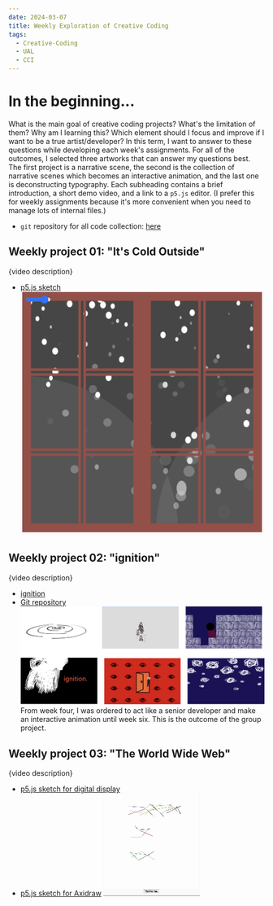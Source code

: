 ```yaml
---
date: 2024-03-07
title: Weekly Exploration of Creative Coding
tags:
  - Creative-Coding
  - UAL
  - CCI
---
```

# In the beginning...
What is the main goal of creative coding projects? What's the limitation of them? Why am I learning this? Which element should I focus and improve if I want to be a true artist/developer? In this term, I want to answer to these questions while developing each week's assignments. For all of the outcomes, I selected three artworks that can answer my questions best. The first project is a narrative scene, the second is the collection of narrative scenes which becomes an interactive animation, and the last one is deconstructing typography. Each subheading contains a brief introduction, a short demo video, and a link to a `p5.js` editor. (I prefer this for weekly assignments because it's more convenient when you need to manage lots of internal files.)

- `git` repository for all code collection: [here](https://git.arts.ac.uk/23005523/coding-two-weekly)

## Weekly project 01: "It's Cold Outside"
{video description}
- [p5.js sketch](https://editor.p5js.org/artreadcode/sketches/Dpkmg0nAO)
![weekly 01](https://github.com/artreadcode/artreadcode.github.io/blob/main/assets/images/2023/UAL/Coding/screenshot%20(It's%20cold%20outside).png?raw=true)


## Weekly project 02: "ignition"
{video description}
- [ignition](https://git.arts.ac.uk/pages/23005523/ignition/)
- [Git repository](https://git.arts.ac.uk/23005523/ignition)
![weekly 02](https://github.com/artreadcode/artreadcode.github.io/blob/main/assets/images/2023/UAL/Coding/screenshot%20(ignition).png?raw=true)
From week four, I was ordered to act like a senior developer and make an interactive animation until week six. This is the outcome of the group project.


## Weekly project 03: "The World Wide Web"
{video description}
- [p5.js sketch for digital display](https://editor.p5js.org/artreadcode/sketches/0KWhmm3kn)
- [p5.js sketch for Axidraw](https://editor.p5js.org/artreadcode/sketches/7N90FGRXK )
![weekly 03](https://github.com/artreadcode/artreadcode.github.io/blob/main/assets/images/2023/UAL/Coding/screenshot%20(the%20world%20wide%20web).gif?raw=true)



